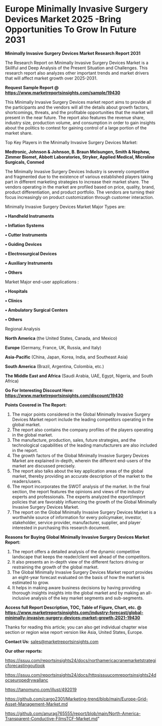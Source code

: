 # Europe Minimally Invasive Surgery Devices Market 2025 -Bring Opportunities To Grow In Future 2031

<strong>Minimally Invasive Surgery Devices Market Research Report 2031</strong>

The Research Report on Minimally Invasive Surgery Devices Market is a Skillful and Deep Analysis of the Present Situation and Challenges. This research report also analyzes other important trends and market drivers that will affect market growth over 2025-2031.

<strong>Request Sample Report @ <a href=https://www.marketreportsinsights.com/sample/19430>https://www.marketreportsinsights.com/sample/19430</a></strong>

This Minimally Invasive Surgery Devices market report aims to provide all the participants and the vendors will all the details about growth factors, shortcomings, threats, and the profitable opportunities that the market will present in the near future. The report also features the revenue share, industry size, production volume, and consumption in order to gain insights about the politics to contest for gaining control of a large portion of the market share.

Top Key Players in the Minimally Invasive Surgery Devices Market:

<strong>Medtronic, Johnson & Johnson, B. Braun Melsungen, Smith & Nephew, Zimmer Biomet, Abbott Laboratories, Stryker, Applied Medical, Microline Surgicals, Conmed</strong>

The Minimally Invasive Surgery Devices Industry is severely competitive and fragmented due to the existence of various established players taking part in different marketing strategies to increase their market share. The vendors operating in the market are profiled based on price, quality, brand, product differentiation, and product portfolio. The vendors are turning their focus increasingly on product customization through customer interaction.

Minimally Invasive Surgery Devices Market Major Types are:

<strong>• Handheld Instruments

• Inflation Systems

• Cutter Instruments

• Guiding Devices

• Electrosurgical Devices

• Auxiliary Instruments

• Others</strong>

Market Major end-user applications :

<strong>• Hospitals

• Clinics

• Ambulatory Surgical Centers

• Others</strong>

Regional Analysis

</u><strong><b>North America</b></strong> (the United States, Canada, and Mexico)

<strong><b>Europe </b></strong>(Germany, France, UK, Russia, and Italy)

<strong><b>Asia-Pacific</b></strong> (China, Japan, Korea, India, and Southeast Asia)

<strong><b>South America</b></strong> (Brazil, Argentina, Colombia, etc.)

<strong><b>The Middle East and Africa</b></strong> (Saudi Arabia, UAE, Egypt, Nigeria, and South Africa)

<strong>Go For Interesting Discount Here: <a href=https://www.marketreportsinsights.com/discount/19430>https://www.marketreportsinsights.com/discount/19430</a></strong>

<strong>Points Covered in The Report:</strong>
<ol>
  <li>The major points considered in the Global Minimally Invasive Surgery Devices Market report include the leading competitors operating in the global market.</li>
  <li>The report also contains the company profiles of the players operating in the global market.</li>
  <li>The manufacture, production, sales, future strategies, and the technological capabilities of the leading manufacturers are also included in the report.</li>
  <li>The growth factors of the Global Minimally Invasive Surgery Devices Market are explained in-depth, wherein the different end-users of the market are discussed precisely.</li>
  <li>The report also talks about the key application areas of the global market, thereby providing an accurate description of the market to the readers/users.</li>
  <li>The report incorporates the SWOT analysis of the market. In the final section, the report features the opinions and views of the industry experts and professionals. The experts analyzed the export/import policies that are favorably influencing the growth of the Global Minimally Invasive Surgery Devices Market.</li>
  <li>The report on the Global Minimally Invasive Surgery Devices Market is a worthwhile source of information for every policymaker, investor, stakeholder, service provider, manufacturer, supplier, and player interested in purchasing this research document.</li>
</ol>
<strong>Reasons for Buying Global Minimally Invasive Surgery Devices Market Report:</strong>

<ol>
  <li>The report offers a detailed analysis of the dynamic competitive landscape that keeps the reader/client well ahead of the competitors.</li>
  <li>It also presents an in-depth view of the different factors driving or restraining the growth of the global market.</li>
  <li>The Global Minimally Invasive Surgery Devices Market report provides an eight-year forecast evaluated on the basis of how the market is estimated to grow.</li>
  <li>It helps in making aware business decisions by having providing thorough insights insights into the global market and by making an all-inclusive analysis of the key market segments and sub-segments.</li>
</ol>
<strong>Access full Report Description, TOC, Table of Figure, Chart, etc. @ <a href=https://www.marketreportsinsights.com/industry-forecast/global-minimally-invasive-surgery-devices-market-growth-2021-19430>https://www.marketreportsinsights.com/industry-forecast/global-minimally-invasive-surgery-devices-market-growth-2021-19430</a></strong>


Thanks for reading this article; you can also get individual chapter wise section or region wise report version like Asia, United States, Europe.

<strong>Contact Us:</strong>
sales@marketreportsinsights.com

<strong>Our other reports:</strong>

<a href=https://issuu.com/reportsinsights24/docs/northamericacranemarketstrategicforecastingoutlook>https://issuu.com/reportsinsights24/docs/northamericacranemarketstrategicforecastingoutlook</a>

<a href=https://issuu.com/reportsinsights24/docs/httpsissuucomreportsinsights24docseuropedrywallanc>https://issuu.com/reportsinsights24/docs/httpsissuucomreportsinsights24docseuropedrywallanc</a>

<a href=https://tanomuno.com/illust/492019>https://tanomuno.com/illust/492019</a>

<a href=https://github.com/cargo2301/Marketing-trend/blob/main/Europe-Grid-Asset-Management-Market.md>https://github.com/cargo2301/Marketing-trend/blob/main/Europe-Grid-Asset-Management-Market.md</a>

<a href=https://github.com/anurag765555/report/blob/main/North-America-Transparent-Conductive-FilmsTCF-Market.md>https://github.com/anurag765555/report/blob/main/North-America-Transparent-Conductive-FilmsTCF-Market.md</a>"
